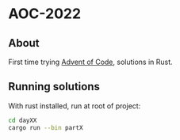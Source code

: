 # AOC-2022
## About
First time trying [Advent of Code](https://adventofcode.com/2022), solutions in Rust.

## Running solutions
With rust installed, run at root of project:
```sh
cd dayXX
cargo run --bin partX
```
